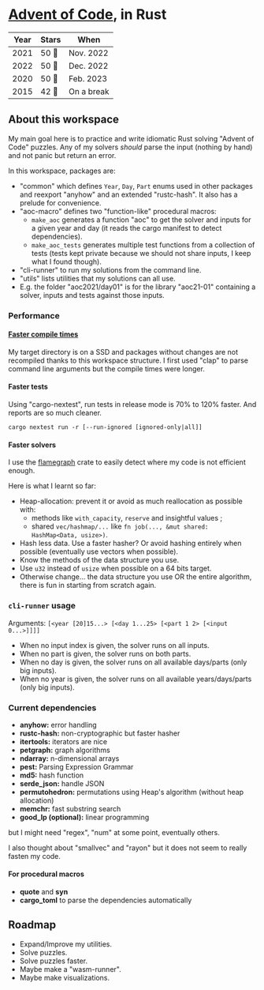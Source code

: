 # [Advent of Code](https://adventofcode.com), in Rust
Year | Stars | When
---- | ----- | ---------
2021 | 50 🌟 | Nov. 2022
2022 | 50 🌟 | Dec. 2022
2020 | 50 🌟 | Feb. 2023
2015 | 42 🌟 | On a break

## About this workspace
My main goal here is to practice and write idiomatic Rust solving "Advent of Code" puzzles.
Any of my solvers _should_ parse the input (nothing by hand) and not panic but return an error.

In this workspace, packages are:

- "common" which defines `Year`, `Day`, `Part` enums used in other packages and reexport "anyhow" and an extended "rustc-hash".
  It also has a prelude for convenience.
- "aoc-macro" defines two "function-like" procedural macros:
    - `make_aoc` generates a function "aoc" to get the solver and inputs
      for a given year and day (it reads the cargo manifest to detect dependencies).
    - `make_aoc_tests` generates multiple test functions from a collection of tests
      (tests kept private because we should not share inputs, I keep what I found though).
- "cli-runner" to run my solutions from the command line.
- "utils" lists utilities that my solutions can all use.
- E.g. the folder "aoc2021/day01" is for the library "aoc21-01" containing a solver, inputs and tests against those inputs.

### Performance
#### [Faster compile times](https://endler.dev/2020/rust-compile-times/)
My target directory is on a SSD and packages without changes are not recompiled thanks to this workspace structure.
I first used "clap" to parse command line arguments but the compile times were longer.

#### Faster tests
Using "cargo-nextest", run tests in release mode is 70% to 120% faster.
And reports are so much cleaner.

    cargo nextest run -r [--run-ignored [ignored-only|all]]

#### Faster solvers
I use the [flamegraph](https://crates.io/crates/flamegraph) crate to easily detect where my code is not efficient enough.

Here is what I learnt so far:

- Heap-allocation: prevent it or avoid as much reallocation as possible with:
    - methods like `with_capacity`, `reserve` and insightful values ;
    - shared `vec/hashmap/...` like `fn job(..., &mut shared: HashMap<Data, usize>)`.
- Hash less data. Use a faster hasher? Or avoid hashing entirely when possible (eventually use vectors when possible).
- Know the methods of the data structure you use.
- Use `u32` instead of `usize` when possible on a 64 bits target.
- Otherwise change... the data structure you use OR the entire algorithm, there is fun in starting from scratch again.

### `cli-runner` usage
Arguments: `[<year [20]15...> [<day 1...25> [<part 1 2> [<input 0...>]]]]`

- When no input index is given, the solver runs on all inputs.
- When no part is given, the solver runs on both parts.
- When no day is given, the solver runs on all available days/parts (only big inputs).
- When no year is given, the solver runs on all available years/days/parts (only big inputs).

### Current dependencies
- **anyhow:** error handling
- **rustc-hash:** non-cryptographic but faster hasher
- **itertools:** iterators are nice
- **petgraph:** graph algorithms
- **ndarray:** n-dimensional arrays
- **pest:** Parsing Expression Grammar
- **md5:** hash function
- **serde_json:** handle JSON
- **permutohedron:** permutations using Heap's algorithm (without heap allocation)
- **memchr:** fast substring search
- **good_lp (optional):** linear programming

but I might need "regex", "num" at some point, eventually others.

I also thought about "smallvec" and "rayon" but it does not seem to really fasten my code.

#### For procedural macros
- **quote** and **syn**
- **cargo_toml** to parse the dependencies automatically

## Roadmap
- Expand/Improve my utilities.
- Solve puzzles.
- Solve puzzles faster.
- Maybe make a "wasm-runner".
- Maybe make visualizations.
